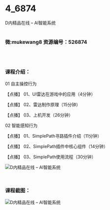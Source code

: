 # 4_6874
D内精品在线 – AI智能系统
<br/></br>
<h3>微:mukewang8 资源编号：526874</h3>
<br/></br>
<h3>课程介绍：</h3>
<p>01 自主操控行为</p>
<p>【点播】 01、UI雷达在游戏中的应用（4分钟）</p>
<p>【点播】 02、雷达制作原理（15分钟）</p>
<p>【点播】 03、上机开发（26分钟）</p>
<p>02 智能感知行为</p>
<p>【点播】 01、SimplePath寻路插件介绍（11分钟）</p>
<p>【点播】 02、SimplePath插件中核心组件（14分钟）</p>
<p>【点播】 03、SimplePath使用流程（30分钟）</p>
<p><img src="https://www.ko996.com/wp-content/uploads/img/2019/09/1-5-300x169.png" alt="D内精品在线 – AI智能系统"></p>
<p>&nbsp;</p>
<h3>课程截图：</h3>
<p><img src="https://www.ko996.com/wp-content/uploads/img/2019/09/2-13.png" alt="D内精品在线 – AI智能系统"></p>
